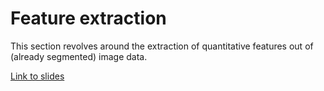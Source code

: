 # Feature extraction

This section revolves around the extraction of quantitative features out of (already segmented) image data.

[Link to slides](https://github.com/BiAPoL/Image-data-science-with-Python-and-Napari-EPFL2022/blob/main/docs/day2f_feature_extraction/Feature_extraction.pdf)